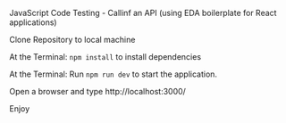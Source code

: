 JavaScript Code Testing - Callinf an API 
(using EDA boilerplate for React applications)

Clone Repository to local machine


At the Terminal:
`npm install` to install dependencies


At the Terminal:
Run `npm run dev` to start the application.


Open a browser and type http://localhost:3000/

Enjoy